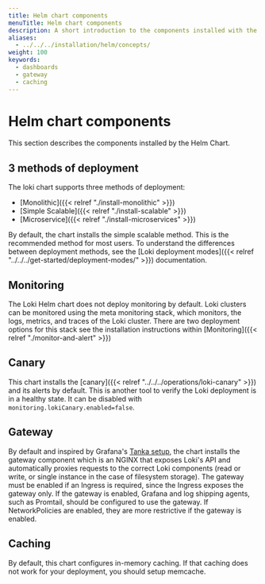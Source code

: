 ```yaml
---
title: Helm chart components
menuTitle: Helm chart components
description: A short introduction to the components installed with the Loki Helm Chart.
aliases:
  - ../../../installation/helm/concepts/
weight: 100
keywords:
  - dashboards
  - gateway
  - caching
---
```


# Helm chart components

This section describes the components installed by the Helm Chart.

## 3 methods of deployment

The loki chart supports three methods of deployment:
- [Monolithic]({{< relref "./install-monolithic" >}}) 
- [Simple Scalable]({{< relref "./install-scalable" >}})
- [Microservice]({{< relref "./install-microservices" >}})

By default, the chart installs the simple scalable method. This is the recommended method for most users. To understand the differences between deployment methods, see the [Loki deployment modes]({{< relref "../../../get-started/deployment-modes/" >}}) documentation.

## Monitoring

The Loki Helm chart does not deploy monitoring by default. Loki clusters can be monitored using the meta monitoring stack, which monitors, the logs, metrics, and traces of the Loki cluster. There are two deployment options for this stack see the installation instructions within [Monitoring]({{< relref "./monitor-and-alert" >}})



## Canary

This chart installs the [canary]({{< relref "../../../operations/loki-canary" >}}) and its alerts by default. This is another tool to verify the Loki deployment is in a healthy state. It can be disabled with `monitoring.lokiCanary.enabled=false`.

## Gateway

By default and inspired by Grafana's [Tanka setup](https://github.com/grafana/loki/blob/main/production/ksonnet/loki), the chart
installs the gateway component which is an NGINX that exposes Loki's API and automatically proxies requests to the correct
Loki components (read or write, or single instance in the case of filesystem storage).
The gateway must be enabled if an Ingress is required, since the Ingress exposes the gateway only.
If the gateway is enabled, Grafana and log shipping agents, such as Promtail, should be configured to use the gateway.
If NetworkPolicies are enabled, they are more restrictive if the gateway is enabled.

## Caching

By default, this chart configures in-memory caching. If that caching does not work for your deployment, you should setup memcache.
